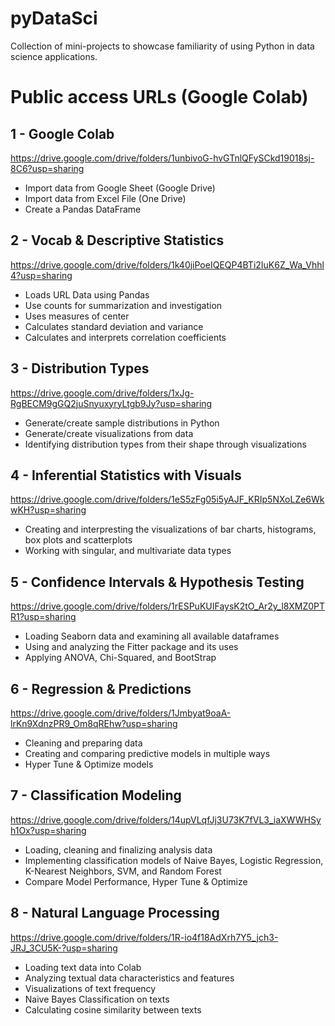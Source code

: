 # pyDataSci
Collection of mini-projects to showcase familiarity of using Python in data science applications.

# Public access URLs (Google Colab)

## 1 - Google Colab
https://drive.google.com/drive/folders/1unbivoG-hvGTnlQFySCkd19018sj-8C6?usp=sharing
- Import data from Google Sheet (Google Drive)
- Import data from Excel File (One Drive)
- Create a Pandas DataFrame

## 2 - Vocab & Descriptive Statistics  
https://drive.google.com/drive/folders/1k40jiPoeIQEQP4BTi2IuK6Z_Wa_Vhhl4?usp=sharing
- Loads URL Data using Pandas
- Use counts for summarization and investigation
- Uses measures of center
- Calculates standard deviation and variance
- Calculates and interprets correlation coefficients

## 3 - Distribution Types  
https://drive.google.com/drive/folders/1xJg-RgBECM9gGQ2juSnyuxyryLtgb9Jy?usp=sharing
- Generate/create sample distributions in Python
- Generate/create visualizations from data
- Identifying distribution types from their shape through visualizations

## 4 - Inferential Statistics with Visuals  
https://drive.google.com/drive/folders/1eS5zFg05i5yAJF_KRIp5NXoLZe6WkwKH?usp=sharing
- Creating and interpresting the visualizations of bar charts, histograms, box plots and scatterplots
- Working with singular, and multivariate data types

## 5 - Confidence Intervals & Hypothesis Testing  
https://drive.google.com/drive/folders/1rESPuKUIFaysK2tO_Ar2y_l8XMZ0PTR1?usp=sharing
- Loading Seaborn data and examining all available dataframes
- Using and analyzing the Fitter package and its uses
- Applying ANOVA, Chi-Squared, and BootStrap

## 6 - Regression & Predictions  
https://drive.google.com/drive/folders/1Jmbyat9oaA-lrKn9XdnzPR9_Om8qREhw?usp=sharing
- Cleaning and preparing data
- Creating and comparing predictive models in multiple ways
- Hyper Tune & Optimize models

## 7 - Classification Modeling  
https://drive.google.com/drive/folders/14upVLqfJj3U73K7fVL3_iaXWWHSyh1Ox?usp=sharing
- Loading, cleaning and finalizing analysis data
- Implementing classification models of Naive Bayes, Logistic Regression, K-Nearest Neighbors, SVM, and Random Forest
- Compare Model Performance, Hyper Tune & Optimize

## 8 - Natural Language Processing  
https://drive.google.com/drive/folders/1R-io4f18AdXrh7Y5_jch3-JRJ_3CU5K-?usp=sharing
- Loading text data into Colab
- Analyzing textual data characteristics and features
- Visualizations of text frequency
- Naive Bayes Classification on texts
- Calculating cosine similarity between texts
